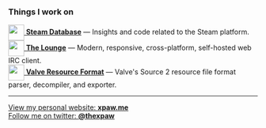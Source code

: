 ### Things I work on

[<img src="https://avatars2.githubusercontent.com/u/3866120?s=96&v=4" width="32" height="32" align="center"> **Steam Database**](https://github.com/SteamDatabase) — Insights and code related to the Steam platform.  
[<img src="https://avatars2.githubusercontent.com/u/14336958?s=96&v=4" width="32" height="32" align="center"> **The Lounge**](https://github.com/thelounge/thelounge) — Modern, responsive, cross-platform, self-hosted web IRC client.  
[<img src="https://avatars2.githubusercontent.com/t/3938687?s=96&v=4" width="32" height="32" align="center"> **Valve Resource Format**](https://github.com/SteamDatabase/ValveResourceFormat) — Valve's Source 2 resource file format parser, decompiler, and exporter.

---

[View my personal website: **xpaw.me**](https://xpaw.me/)  
[Follow me on twitter: **@thexpaw**](https://twitter.com/thexpaw)
